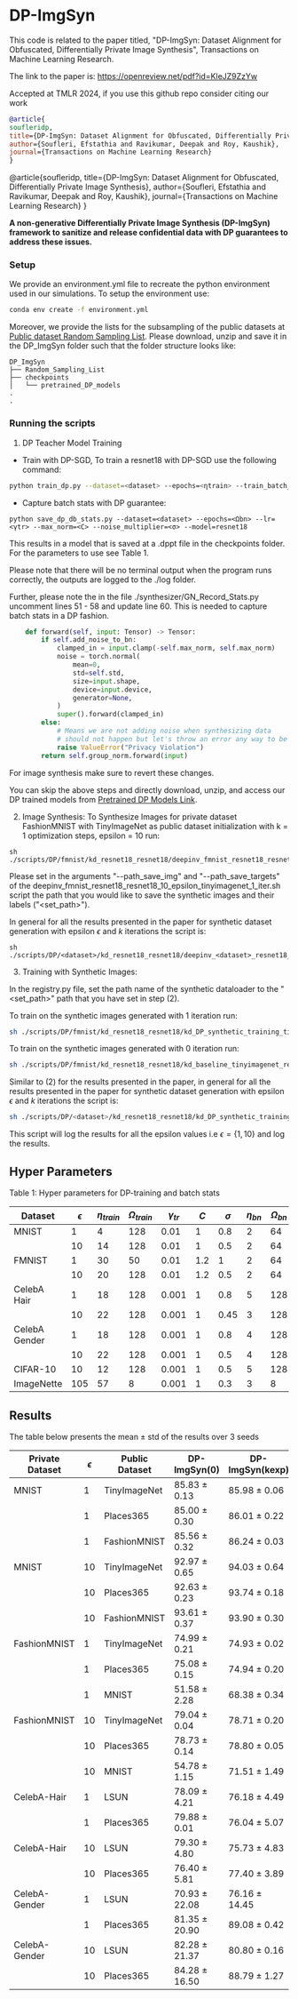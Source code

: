 # DP-ImgSyn

This code is related to the paper titled, "DP-ImgSyn: Dataset Alignment for Obfuscated, Differentially Private Image Synthesis", Transactions on Machine Learning Research.

The link to the paper is: https://openreview.net/pdf?id=KleJZ9ZzYw

Accepted at TMLR 2024, if you use this github repo consider citing our work

```bibtex
@article{
soufleridp,
title={DP-ImgSyn: Dataset Alignment for Obfuscated, Differentially Private Image Synthesis},
author={Soufleri, Efstathia and Ravikumar, Deepak and Roy, Kaushik},
journal={Transactions on Machine Learning Research}
}
```

@article{soufleridp,
  title={DP-ImgSyn: Dataset Alignment for Obfuscated, Differentially Private Image Synthesis},
  author={Soufleri, Efstathia and Ravikumar, Deepak and Roy, Kaushik},
  journal={Transactions on Machine Learning Research}
}

**A non-generative Differentially Private Image Synthesis (DP-ImgSyn) framework to sanitize and release confidential data with DP guarantees to address these issues.**

### Setup

We provide an environment.yml file to recreate the python environment used in our simulations. To setup the environment use:
```bash
conda env create -f environment.yml
```

Moreover, we provide the lists for the subsampling of the public datasets at [Public dataset Random Sampling List](https://drive.google.com/file/d/15ndOOXaf4n6dAM4ZM9jOgN-zF2tg5YWG/view?usp=sharing). Please download, unzip and save it in the DP_ImgSyn folder such that the folder structure looks like:

```
DP_ImgSyn
├── Random_Sampling_List
├── checkpoints
│   └── pretrained_DP_models
.
.
```

### Running the scripts

1. DP Teacher Model Training

* Train with DP-SGD, To train a resnet18 with DP-SGD use the following command:
```bash
python train_dp.py --dataset=<dataset> --epochs=<ηtrain> --train_batch_size=<Ωtrain> --lr=<γtrain> --max_norm=<C> --noise_multiplier=<σ> --model=resnet18 --val_split=0.0
```

* Capture batch stats with DP guarantee:

```
python save_dp_db_stats.py --dataset=<dataset> --epochs=<Ωbn> --lr=<γtr> --max_norm=<C> --noise_multiplier=<σ> --model=resnet18
```

This results in a model that is saved at a .dppt file in the checkpoints folder. For the parameters to use see Table 1.

Please note that there will be no terminal output when the program runs correctly, the outputs are logged to the ./log folder.

Further, please note the in the file ./synthesizer/GN_Record_Stats.py uncomment lines 51 - 58 and update line 60. This is needed to capture batch stats in a DP fashion.
```python
    def forward(self, input: Tensor) -> Tensor:
        if self.add_noise_to_bn:
            clamped_in = input.clamp(-self.max_norm, self.max_norm)
            noise = torch.normal(
                mean=0,
                std=self.std,
                size=input.shape,
                device=input.device,
                generator=None,
            )
            super().forward(clamped_in)
        else:
            # Means we are not adding noise when synthesizing data
            # should not happen but let's throw an error any way to be safe
            raise ValueError("Privacy Violation")
        return self.group_norm.forward(input) 
```
For image synthesis make sure to revert these changes.

You can skip the above steps and directly download, unzip, and access our DP trained models from [Pretrained DP Models Link](https://drive.google.com/file/d/1bHcxatKkZulETJyAkavI1cfBV6i4-DAq/view?usp=sharing). 

2. Image Synthesis:
To Synthesize Images for private dataset FashionMNIST with TinyImageNet as public dataset initialization with k = 1 optimization steps, epsilon = 10 run:

```shell
sh ./scripts/DP/fmnist/kd_resnet18_resnet18/deepinv_fmnist_resnet18_resnet18_10_epsilon_tinyimagenet_1_iter.sh
```
Please set in the arguments "--path_save_img" and "--path_save_targets" of the deepinv_fmnist_resnet18_resnet18_10_epsilon_tinyimagenet_1_iter.sh script the path that you would like to save the synthetic images and their labels ("<set_path>").

In general for all the results presented in the paper for synthetic dataset generation with epsilon $\epsilon$ and $k$ iterations the script is:
```shell
sh ./scripts/DP/<dataset>/kd_resnet18_resnet18/deepinv_<dataset>_resnet18_resnet18_10_<epsilon>_tinyimagenet_<iteration>_iter.sh
```

3. Training with Synthetic Images:

In the registry.py file, set the path name of the synthetic dataloader to the "<set_path>" path that you have set in step (2).

To train on the synthetic images generated with 1 iteration run:

```bash
sh ./scripts/DP/fmnist/kd_resnet18_resnet18/kd_DP_synthetic_training_tinyimagenet_resnet18_resnet18_T_100_iter_1.sh
```

To train on the synthetic images generated with 0 iteration run:

```bash
sh ./scripts/DP/fmnist/kd_resnet18_resnet18/kd_baseline_tinyimagenet_resnet18_resnet18_T_100.sh
```

Similar to (2) for the results presented in the paper, in general for all the results presented in the paper for synthetic dataset generation with epsilon $\epsilon$ and $k$ iterations the script is:
```bash
sh ./scripts/DP/<dataset>/kd_resnet18_resnet18/kd_DP_synthetic_training_<public_init>_resnet18_resnet18_T_100_iter_<iteration>.sh
```
This script will log the results for all the epsilon values i.e $\epsilon = \{1, 10\}$ and log the results.


## Hyper Parameters

Table 1: Hyper parameters for DP-training and batch stats

| Dataset       | $\epsilon$   | $\eta_{train}$ | $\Omega_{train}$ | $\gamma_{tr}$  | $C$   | $\sigma$    | $\eta_{bn}$ |  $\Omega_{bn}$ |
| ------------- | --- | --- | --- | ----- | --- | ---- | --- | --- |
| MNIST         | 1   | 4   | 128 | 0.01  | 1   | 0.8  | 2   | 64  |
|               | 10  | 14  | 128 | 0.01  | 1   | 0.5  | 2   | 64  |
| FMNIST        | 1   | 30  | 50  | 0.01  | 1.2 | 1    | 2   | 64  |
|               | 10  | 20  | 128 | 0.01  | 1.2 | 0.5  | 2   | 64  |
| CelebA Hair   | 1   | 18  | 128 | 0.001 | 1   | 0.8  | 5   | 128 |
|               | 10  | 22  | 128 | 0.001 | 1   | 0.45 | 3   | 128 |
| CelebA Gender | 1   | 18  | 128 | 0.001 | 1   | 0.8  | 4   | 128 |
|               | 10  | 22  | 128 | 0.001 | 1   | 0.5  | 4   | 128 |
| CIFAR-10      | 10  | 12  | 128 | 0.001 | 1   | 0.5  | 5   | 128 |
| ImageNette    | 105 | 57  | 8   | 0.001 | 1   | 0.3  | 3   | 8   |


## Results
The table below presents the mean ± std of the results over 3 seeds

| Private   Dataset | $\epsilon$ |  Public Dataset |  DP-ImgSyn(0)  |  DP-ImgSyn(kexp) |  kexp |  kopt |
|-------------------|----|-----------------|----------------|------------------|-------|-------|
| MNIST             | 1  | TinyImageNet    |  85.83 ± 0.13  |  85.98 ± 0.06    | 10    | 10    |
|                   | 1  | Places365       |  85.00 ± 0.30  |  86.01 ± 0.22    | 10    | 10    |
|                   | 1  | FashionMNIST    |  85.56 ± 0.32  |  86.24 ± 0.03    | 10    | 10    |
| MNIST             | 10 | TinyImageNet    |  92.97 ± 0.65  |  94.03 ± 0.64    | 10    | 10    |
|                   | 10 | Places365       |  92.63 ± 0.23  |  93.74 ± 0.18    | 10    | 10    |
|                   | 10 | FashionMNIST    |  93.61 ± 0.37  |  93.90 ± 0.30    | 10    | 10    |
| FashionMNIST      | 1  | TinyImageNet    |  74.99  ± 0.21 |  74.93 ± 0.02    | 1     | 0     |
|                   | 1  | Places365       |  75.08 ± 0.15  |  74.94 ± 0.20    | 1     | 0     |
|                   | 1  | MNIST           |  51.58 ± 2.28  |  68.38 ± 0.34    | 10    | 10    |
| FashionMNIST      | 10 | TinyImageNet    |  79.04 ± 0.04  |  78.71 ± 0.20    | 1     | 0     |
|                   | 10 | Places365       |  78.73 ± 0.14  |  78.80 ± 0.05    | 1     | 1     |
|                   | 10 | MNIST           |  54.78 ± 1.15  |  71.51 ± 1.49    | 10    | 10    |
| CelebA-Hair       | 1  | LSUN            |  78.09 ± 4.21  |  76.18 ± 4.49    | 1     | 0     |
|                   | 1  | Places365       |  79.88 ± 0.01  |  76.04 ± 5.07    | 1     | 0     |
| CelebA-Hair       | 10 |  LSUN           |  79.30 ± 4.80  |  75.73 ± 4.83    | 1     | 0     |
|                   | 10 | Places365       |  76.40 ± 5.81  |  77.40 ± 3.89    | 1     | 1     |
| CelebA-Gender     | 1  |  LSUN           |  70.93 ± 22.08 |  76.16 ± 14.45   | 1     | 1     |
|                   | 1  | Places365       |  81.35 ± 20.90 |  89.08 ± 0.42    | 1     | 1     |
| CelebA-Gender     | 10 |  LSUN           |  82.28 ± 21.37 |  80.80 ± 0.16    | 1     | 0     |
|                   | 10 | Places365       |  84.28 ± 16.50 |  88.79 ± 1.27    | 1     | 1     |

